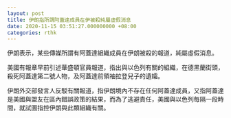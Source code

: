 ```yaml
---
layout: post
title: 伊朗指所謂阿蓋達成員在伊被殺純屬虛假消息
date: 2020-11-15 03:51:27.000000000 +08:00
categories: rthk
---
```


伊朗表示，某些傳媒所謂有阿蓋達組織成員在伊朗被殺的報道，純屬虛假消息。

美國有報章早前引述華盛頓官員報道，指出與以色列有關的組織，在德黑蘭街頭，殺死阿蓋達第二號人物，及阿蓋達前領袖拉登兒子的遺孀。

伊朗外交部發言人反駁有關報道，指伊朗境內不存在任何阿蓋達成員，又指阿蓋達是美國與盟友在區內錯誤政策的結果，而為了逃避責任，美國與以色列每隔一段時間，就試圖指控伊朗與此類組織有關。
